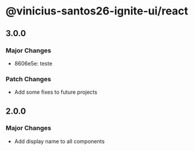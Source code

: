 # @vinicius-santos26-ignite-ui/react

## 3.0.0

### Major Changes

- 8606e5e: teste

### Patch Changes

- Add some fixes to future projects

## 2.0.0

### Major Changes

- Add display name to all components
